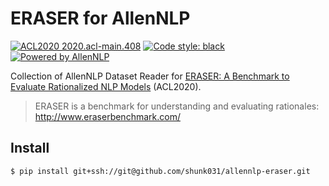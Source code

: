 # ERASER for AllenNLP 

<a href="https://www.aclweb.org/anthology/2020.acl-main.408/"><img alt="ACL2020 2020.acl-main.408" src="https://img.shields.io/badge/ACL2020-2020.acl--main.408-red"></a>
<a href="https://github.com/psf/black"><img alt="Code style: black" src="https://img.shields.io/badge/code%20style-black-000000.svg"></a>
<a href="https://github.com/allenai/allennlp"><img alt="Powered by AllenNLP" src="https://img.shields.io/badge/Powered%20by-AllenNLP-blue.svg"></a>

Collection of AllenNLP Dataset Reader for [ERASER: A Benchmark to Evaluate Rationalized NLP Models](https://www.aclweb.org/anthology/2020.acl-main.408/) (ACL2020).

> ERASER is a benchmark for understanding and evaluating rationales: http://www.eraserbenchmark.com/

## Install

```sh
$ pip install git+ssh://git@github.com/shunk031/allennlp-eraser.git
```

